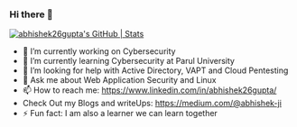 ### Hi there 👋
[![abhishek26gupta's GitHub | Stats](https://stats.quine.sh/abhishek26gupta/github?theme=dark)](https://quine.sh?utm_source=widgets&utm_campaign=abhishek26gupta)




- 🔭 I’m currently working on Cybersecurity
- 🌱 I’m currently learning Cybersecurity at Parul University
- 🤔 I’m looking for help with Active Directory, VAPT and Cloud Pentesting
- 💬 Ask me about Web Application Security and Linux 
- 📫 How to reach me: https://www.linkedin.com/in/abhishek26gupta/
- Check Out my Blogs and writeUps: https://medium.com/@abhishek-ji
- ⚡ Fun fact: I am also a learner we can learn together
